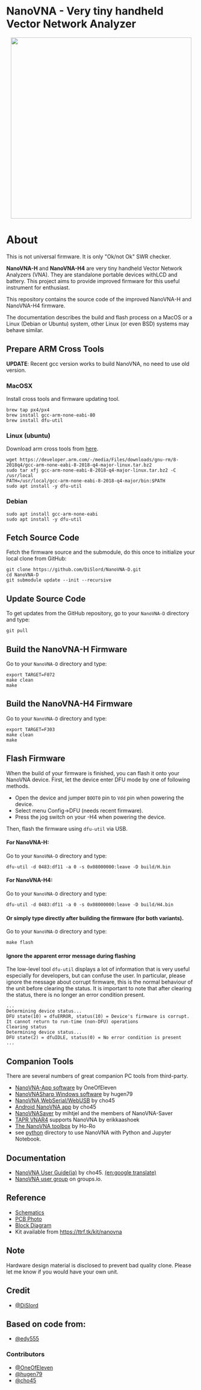 NanoVNA - Very tiny handheld Vector Network Analyzer
==========================================================
[release]: https://github.com/DiSlord/NanoVNA-D/releases

<div align="center">
<img src="/doc/nanovna.jpg" width="480px">
</div>

# About

This is not universal firmware. It is only "Ok/not Ok" SWR checker.

**NanoVNA-H** and **NanoVNA-H4** are very tiny handheld Vector Network Analyzers (VNA).
They are standalone portable devices withLCD and battery.
This project aims to provide improved firmware for this useful instrument for enthusiast.

This repository contains the source code of the improved NanoVNA-H and NanoVNA-H4 firmware.

The documentation describes the build and flash process on a MacOS or a Linux (Debian or Ubuntu) system, other Linux (or even BSD) systems may behave similar.

## Prepare ARM Cross Tools

**UPDATE**: Recent gcc version works to build NanoVNA, no need to use old version.

### MacOSX

Install cross tools and firmware updating tool.

    brew tap px4/px4
    brew install gcc-arm-none-eabi-80
    brew install dfu-util

### Linux (ubuntu)

Download arm cross tools from [here](https://developer.arm.com/tools-and-software/open-source-software/developer-tools/gnu-toolchain/gnu-rm/downloads).

    wget https://developer.arm.com/-/media/Files/downloads/gnu-rm/8-2018q4/gcc-arm-none-eabi-8-2018-q4-major-linux.tar.bz2
    sudo tar xfj gcc-arm-none-eabi-8-2018-q4-major-linux.tar.bz2 -C /usr/local
    PATH=/usr/local/gcc-arm-none-eabi-8-2018-q4-major/bin:$PATH
    sudo apt install -y dfu-util

### Debian

    sudo apt install gcc-arm-none-eabi
    sudo apt install -y dfu-util

## Fetch Source Code

Fetch the firmware source and the submodule, do this once to initialize your local clone from GitHub:

    git clone https://github.com/DiSlord/NanoVNA-D.git
    cd NanoVNA-D
    git submodule update --init --recursive

## Update Source Code

To get updates from the GitHub repository, go to your `NanoVNA-D` directory and type:

    git pull

## Build the NanoVNA-H Firmware

Go to your `NanoVNA-D` directory and type:

    export TARGET=F072
    make clean
    make

## Build the NanoVNA-H4 Firmware

Go to your `NanoVNA-D` directory and type:

    export TARGET=F303
    make clean
    make

## Flash Firmware

When the build of your firmware is finished, you can flash it onto your NanoVNA device.
First, let the device enter DFU mode by one of following methods.

* Open the device and jumper `BOOT0` pin to `Vdd` pin when powering the device.
* Select menu Config->DFU (needs recent firmware).
* Press the jog switch on your -H4 when powering the device.

Then, flash the firmware using `dfu-util` via USB.

#### For NanoVNA-H:

Go to your `NanoVNA-D` directory and type:

    dfu-util -d 0483:df11 -a 0 -s 0x08000000:leave -D build/H.bin

#### For NanoVNA-H4:

Go to your `NanoVNA-D` directory and type:

    dfu-util -d 0483:df11 -a 0 -s 0x08000000:leave -D build/H4.bin

#### Or simply type directly after building the firmware (for both variants).

Go to your `NanoVNA-D` directory and type:

    make flash

#### Ignore the apparent error message during flashing

The low-level tool `dfu-util` displays a lot of information that is very useful especially for developers, but can confuse the user.
In particular, please ignore the message about corrupt firmware, this is the normal behaviour of the unit before clearing the status.
It is important to note that after clearing the status, there is no longer an error condition present.

```
...
Determining device status...
DFU state(10) = dfuERROR, status(10) = Device's firmware is corrupt. It cannot return to run-time (non-DFU) operations
Clearing status
Determining device status...
DFU state(2) = dfuIDLE, status(0) = No error condition is present
...
```

## Companion Tools

There are several numbers of great companion PC tools from third-party.

* [NanoVNA-App software](https://github.com/OneOfEleven/NanoVNA-H/blob/master/Release/NanoVNA-App.rar) by OneOfEleven
* [NanoVNASharp Windows software](https://drive.google.com/drive/folders/1IZEtx2YdqchaTO8Aa9QbhQ8g_Pr5iNhr) by hugen79
* [NanoVNA WebSerial/WebUSB](https://github.com/cho45/NanoVNA-WebUSB-Client) by cho45
* [Android NanoVNA app](https://play.google.com/store/apps/details?id=net.lowreal.nanovnawebapp) by cho45
* [NanoVNASaver](https://github.com/NanoVNA-Saver/nanovna-saver) by mihtjel and the members of NanoVNA-Saver
* [TAPR VNAR4](https://groups.io/g/nanovna-users/files/NanoVNA%20PC%20Software/TAPR%20VNA) supports NanoVNA by erikkaashoek
* [The NanoVNA toolbox](https://github.com/Ho-Ro/nanovna-tools) by Ho-Ro
* see [python](/python/README.md) directory to use NanoVNA with Python and Jupyter Notebook.

## Documentation

* [NanoVNA User Guide(ja)](https://cho45.github.io/NanoVNA-manual/) by cho45. [(en:google translate)](https://translate.google.com/translate?sl=ja&tl=en&u=https%3A%2F%2Fcho45.github.io%2FNanoVNA-manual%2F)
* [NanoVNA user group](https://groups.io/g/nanovna-users/topics) on groups.io.

## Reference

* [Schematics](/doc/nanovna-sch.pdf)
* [PCB Photo](/doc/nanovna-pcb-photo.jpg)
* [Block Diagram](/doc/nanovna-blockdiagram.png)
* Kit available from https://ttrf.tk/kit/nanovna

## Note

Hardware design material is disclosed to prevent bad quality clone. Please let me know if you would have your own unit.

## Credit
* [@DiSlord](https://github.com/DiSlord/)

## Based on code from:
* [@edy555](https://github.com/edy555)

### Contributors
* [@OneOfEleven](https://github.com/OneOfEleven)
* [@hugen79](https://github.com/hugen79)
* [@cho45](https://github.com/cho45)

